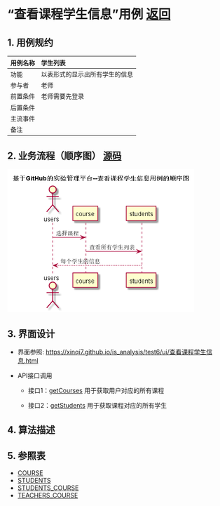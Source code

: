 <!-- markdownlint-disable MD033-->
<!-- 禁止MD033类型的警告 https://www.npmjs.com/package/markdownlint -->

# “查看课程学生信息”用例 [返回](../README.md)
## 1. 用例规约

|用例名称|学生列表|
|-------|:-------------|
|功能|以表形式的显示出所有学生的信息|
|参与者|老师|
|前置条件|老师需要先登录|
|后置条件| |
|主流事件| |
|备注| |

## 2. 业务流程（顺序图） [源码](../src/查看课程学生信息.puml)
![sequence1](../images/查看课程学生信息用例图.png) 

## 3. 界面设计
- 界面参照: https://xinqi7.github.io/is_analysis/test6/ui/查看课程学生信息.html
- API接口调用

	- 接口1：[getCourses](../接口/getCourses.md)
	  用于获取用户对应的所有课程

    - 接口2：[getStudents](../接口/getStudents.md) 
		用于获取课程对应的所有学生	
		
## 4. 算法描述

    
## 5. 参照表

- [COURSE](../数据库设计.md/#COURSE)
- [STUDENTS](../数据库设计.md/#STUDENTS)
- [STUDENTS_COURSE](../数据库设计.md/#STUDENTS_COURSE)
- [TEACHERS_COURSE](../数据库设计.md/#TEACHERS_COURSE)


